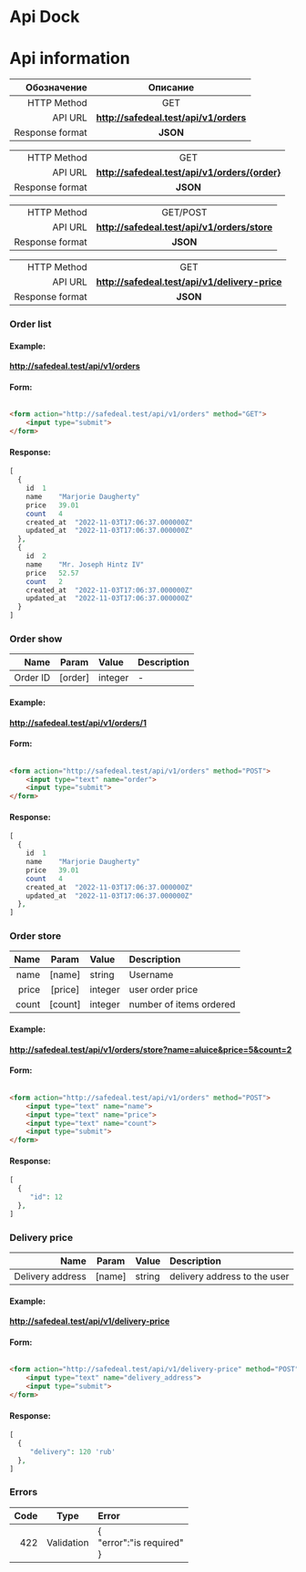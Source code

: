 # Api Dock

# Api information

|    Обозначение |                   Описание                   |
|---------------:|:--------------------------------------------:|
|    HTTP Method |                     GET                      |
|        API URL |    **http://safedeal.test/api/v1/orders**    |
|       Response format |                   **JSON**                   |

|     |                                                |
|---------------:|:----------------------------------------------:|
|    HTTP Method |                      GET                       |
|        API URL | **http://safedeal.test/api/v1/orders/{order}** |
|       Response format |                    **JSON**                    |

|     |                                              |
|---------------:|:--------------------------------------------:|
|    HTTP Method |                   GET/POST                   |
|        API URL | **http://safedeal.test/api/v1/orders/store** |
|       Response format |                   **JSON**                   |

|     |                                                |
|---------------:|:----------------------------------------------:|
|    HTTP Method |                      GET                       |
|        API URL | **http://safedeal.test/api/v1/delivery-price** |
|       Response format |                    **JSON**                    |

### Order list

#### Example:

**http://safedeal.test/api/v1/orders**

#### Form:

```html

<form action="http://safedeal.test/api/v1/orders" method="GET">
    <input type="submit">
</form>
```

#### Response:

```php
[
  {
    id	1
    name	"Marjorie Daugherty"
    price	39.01
    count	4
    created_at	"2022-11-03T17:06:37.000000Z"
    updated_at	"2022-11-03T17:06:37.000000Z"
  },
  {
    id	2
    name	"Mr. Joseph Hintz IV"
    price	52.57
    count	2
    created_at	"2022-11-03T17:06:37.000000Z"
    updated_at	"2022-11-03T17:06:37.000000Z"
  }
]
```

### Order show

|     Name |  Param   | Value   | Description            |
|---------:|:--------:|:--------|:-----------------------|
| Order ID | [order]  | integer | -                      |

#### Example:

**http://safedeal.test/api/v1/orders/1**

#### Form:

```html

<form action="http://safedeal.test/api/v1/orders" method="POST">
    <input type="text" name="order">
    <input type="submit">
</form>
```

#### Response:

```php
[
  {
    id	1
    name	"Marjorie Daugherty"
    price	39.01
    count	4
    created_at	"2022-11-03T17:06:37.000000Z"
    updated_at	"2022-11-03T17:06:37.000000Z"
  },
]
```

### Order store

|   Name |  Param   | Value   | Description                                    |
|-------:|:--------:|:--------|:-----------------------------------------------|
|   name |  [name]  | string  | Username                                       |
|  price | [price]  | integer | user order price                               |
|  count | [count]  | integer | number of items ordered                        |

#### Example:

**http://safedeal.test/api/v1/orders/store?name=aluice&price=5&count=2**

#### Form:

```html

<form action="http://safedeal.test/api/v1/orders" method="POST">
    <input type="text" name="name">
    <input type="text" name="price">
    <input type="text" name="count">
    <input type="submit">
</form>
```

#### Response:

```php
[
  {
     "id": 12
  },
]
```

### Delivery price

|             Name |      Param       | Value  | Description                  |
|-----------------:|:----------------:|:-------|:-----------------------------|
| Delivery address |      [name]      | string | delivery address to the user |

#### Example:

**http://safedeal.test/api/v1/delivery-price**

#### Form:

```html

<form action="http://safedeal.test/api/v1/delivery-price" method="POST">
    <input type="text" name="delivery_address">
    <input type="submit">
</form>
```

#### Response:

```php
[
  {
     "delivery": 120 'rub'
  },
]
```

### Errors

| Code |   Type   | Error                   | 
|-----:|:--------:|:------------------------|
|  422 | Validation | {<br/>"error":"is required"<br/>} |


